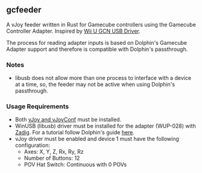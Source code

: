 ## gcfeeder
A vJoy feeder written in Rust for Gamecube controllers using the Gamecube Controller Adapter.
Inspired by [Wii U GCN USB Driver](http://m4sv.com/page/wii-u-gcn-usb-driver).

The process for reading adapter inputs is based on Dolphin's Gamecube Adapter support and therefore is compatible with Dolphin's passthrough.

### Notes
* libusb does not allow more than one process to interface with a device at a time, so, the feeder may not be active when using Dolphin's passthrough.

### Usage Requirements
* Both [vJoy and vJoyConf](http://vjoystick.sourceforge.net/site) must be installed.
* WinUSB (libusb) driver must be installed for the adapter (WUP-028) with [Zadig](https://zadig.akeo.ie). For a tutorial follow Dolphin's guide [here](https://dolphin-emu.org/docs/guides/how-use-official-gc-controller-adapter-wii-u).
* vJoy driver must be enabled and device 1 must have the following configuration:
    * Axes: X, Y, Z, Rx, Ry, Rz
    * Number of Buttons: 12
    * POV Hat Switch: Continuous with 0 POVs
